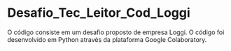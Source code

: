 # Desafio_Tec_Leitor_Cod_Loggi

O código consiste em um desafio proposto de empresa Loggi. O código foi desenvolvido em Python através da plataforma Google Colaboratory. 

